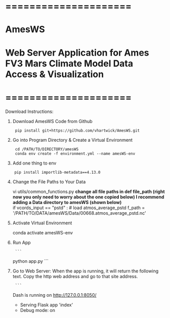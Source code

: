 # =====================
# AmesWS
# Web Server Application for Ames FV3 Mars Climate Model Data Access & Visualization
# =====================
Download Instructions:
1. Download AmesWS Code from Github

        pip install git+https://github.com/vhartwick/AmesWS.git

2. Go into Program Directory & Create a Virtual Environment
 
        cd /PATH/TO/DIRECTORY/amesWS
        conda env create -f environment.yml --name amesWS-env

3. Add one thing to env

```	
	pip install importlib-metadata==4.13.0
```     
4. Change the File Paths to Your Data

	vi utils/common_functions.py 
        **change all file paths in def file_path (right now you only need to worry about the one copied below)
        I recommend adding a Data directory to amesWS (shown below)**      
	if vcords_input == "pstd" : # load atmos_average_pstd
       		f_path = '/PATH/TO/DATA/amesWS/Data/00668.atmos_average_pstd.nc'

5. Activate Virtual Environment
     
	conda activate amesWS-env

5. Run App
  
        ```	
	python app.py
        ```

6. Go to Web Server: When the app is running, it will return the following text. Copy the http web address and 
   go to that site address.

        ```	
	Dash is running on http://127.0.0.1:8050/

	 * Serving Flask app 'index'
	 * Debug mode: on
         ```
